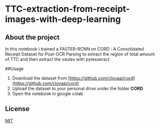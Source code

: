 # TTC-extraction-from-receipt-images-with-deep-learning

## About the project 

In this notebook i trained a FASTER-RCNN on CORD : A Consolidated Receipt Dataset for Post-OCR Parsing
to extract the region of total amount of TTC and then extract the vaules with pytesseract

##Usage

1. Download the dataset from [https://github.com/clovaai/cord](https://github.com/clovaai/cord) 
2. Upload the dataset to your personal drive under the folder **CORD**
3. Open the notebook in google colab


## License
[MIT](https://choosealicense.com/licenses/mit/)